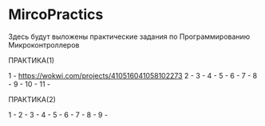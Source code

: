 # MircoPractics

Здесь будут выложены практические задания по Программированию Микроконтроллеров

ПРАКТИКА(1)

1 - https://wokwi.com/projects/410516041058102273
2 -
3 -
4 -
5 -
6 -
7 -
8 -
9 -
10 -
11 -

ПРАКТИКА(2)

1 -
2 -
3 -
4 -
5 -
6 -
7 -
8 -
9 -
